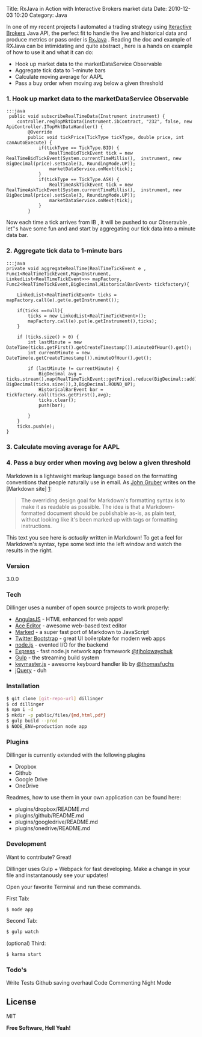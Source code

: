 Title: RxJava in Action with Interactive Brokers market data
Date: 2010-12-03 10:20
Category: Java 

In one of my recent projects I automated a trading strategy using [Iteractive Brokers](https://www.interactivebrokers.com/en/?f=%2Fen%2Fsoftware%2Fibapi.php&ns=T) Java API,
 the perfect fit to handle the live and historical data and produce metrics or pass order is
[RxJava](https://github.com/ReactiveX/RxJava)  . Reading the doc and example of RXJava can be intimidating and quite abstract , here is a hands on example of how to use it and what it can do:

  - Hook up market data to the marketDataService Observable
  - Aggregate tick data to 1-minute bars
  - Calculate moving average for AAPL
  - Pass a buy order when moving avg below a given threshold



### 1. Hook up market data to the marketDataService Observable

    :::java
     public void subscribeRealTimeData(Instrument instrument) {
        controller.reqTopMktData(instrument.ibContract, "232", false, new ApiController.ITopMktDataHandler() {
            @Override
            public void tickPrice(TickType tickType, double price, int canAutoExecute) {
                if(tickType == TickType.BID) {
                    RealTimeBidTickEvent tick = new RealTimeBidTickEvent(System.currentTimeMillis(),  instrument, new BigDecimal(price).setScale(3, RoundingMode.UP));
                    marketDataService.onNext(tick);
                }
                if(tickType == TickType.ASK) {
                    RealTimeAskTickEvent tick = new RealTimeAskTickEvent(System.currentTimeMillis(),  instrument, new BigDecimal(price).setScale(3, RoundingMode.UP));
                    marketDataService.onNext(tick);
                }
            }

Now each time a tick arrives from IB , it will be pushed to our Obseravble , let''s have some fun and and start by aggregating our tick data into a minute data bar.

### 2. Aggregate tick data to 1-minute bars
    :::java
    private void aggregateRealTime(RealTimeTickEvent e , Func1<RealTimeTickEvent,Map<Instrument, LinkedList<RealTimeTickEvent>>> mapFactory, Func2<RealTimeTickEvent,BigDecimal,HistoricalBarEvent> tickfactory){

        LinkedList<RealTimeTickEvent> ticks = mapFactory.call(e).get(e.getInstrument());

        if(ticks ==null){
            ticks = new LinkedList<RealTimeTickEvent>();
            mapFactory.call(e).put(e.getInstrument(),ticks);
        }

        if (ticks.size() > 0) {
            int lastMinute = new DateTime(ticks.getFirst().getCreateTimestamp()).minuteOfHour().get();
            int currentMinute = new DateTime(e.getCreateTimestamp()).minuteOfHour().get();

            if (lastMinute != currentMinute) {
                BigDecimal avg = ticks.stream().map(RealTimeTickEvent::getPrice).reduce(BigDecimal::add).get().divide(new BigDecimal(ticks.size()),3,BigDecimal.ROUND_UP);
                HistoricalBarEvent bar = tickfactory.call(ticks.getFirst(),avg);
                ticks.clear();
                push(bar);

            }
        }
        ticks.push(e);
    }

### 3. Calculate moving average for AAPL


### 4. Pass a buy order when moving avg below a given threshold














Markdown is a lightweight markup language based on the formatting conventions that people naturally use in email.  As [John Gruber] writes on the [Markdown site] [1]:

> The overriding design goal for Markdown's
> formatting syntax is to make it as readable
> as possible. The idea is that a
> Markdown-formatted document should be
> publishable as-is, as plain text, without
> looking like it's been marked up with tags
> or formatting instructions.

This text you see here is *actually* written in Markdown! To get a feel for Markdown's syntax, type some text into the left window and watch the results in the right.

### Version
3.0.0

### Tech

Dillinger uses a number of open source projects to work properly:

* [AngularJS] - HTML enhanced for web apps!
* [Ace Editor] - awesome web-based text editor
* [Marked] - a super fast port of Markdown to JavaScript
* [Twitter Bootstrap] - great UI boilerplate for modern web apps
* [node.js] - evented I/O for the backend
* [Express] - fast node.js network app framework [@tjholowaychuk]
* [Gulp] - the streaming build system
* [keymaster.js] - awesome keyboard handler lib by [@thomasfuchs]
* [jQuery] - duh

### Installation

```sh
$ git clone [git-repo-url] dillinger
$ cd dillinger
$ npm i -d
$ mkdir -p public/files/{md,html,pdf}
$ gulp build --prod
$ NODE_ENV=production node app
```

### Plugins

Dillinger is currently extended with the following plugins

* Dropbox
* Github
* Google Drive
* OneDrive

Readmes, how to use them in your own application can be found here:

* plugins/dropbox/README.md
* plugins/github/README.md
* plugins/googledrive/README.md
* plugins/onedrive/README.md

### Development

Want to contribute? Great!

Dillinger uses Gulp + Webpack for fast developing.
Make a change in your file and instantanously see your updates!

Open your favorite Terminal and run these commands.

First Tab:
```sh
$ node app
```

Second Tab:
```sh
$ gulp watch
```

(optional) Third:
```sh
$ karma start
```

### Todo's

Write Tests
Github saving overhaul
Code Commenting
Night Mode

License
----

MIT


**Free Software, Hell Yeah!**

[john gruber]:http://daringfireball.net/
[@thomasfuchs]:http://twitter.com/thomasfuchs
[1]:http://daringfireball.net/projects/markdown/
[marked]:https://github.com/chjj/marked
[Ace Editor]:http://ace.ajax.org
[node.js]:http://nodejs.org
[Twitter Bootstrap]:http://twitter.github.com/bootstrap/
[keymaster.js]:https://github.com/madrobby/keymaster
[jQuery]:http://jquery.com
[@tjholowaychuk]:http://twitter.com/tjholowaychuk
[express]:http://expressjs.com
[AngularJS]:http://angularjs.org
[Gulp]:http://gulpjs.com
